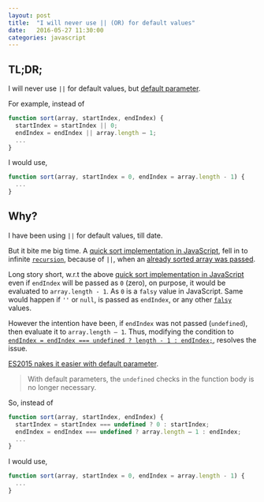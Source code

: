 ```yaml
---
layout: post
title:  "I will never use || (OR) for default values"
date:   2016-05-27 11:30:00
categories: javascript
---
```


## TL;DR;

I will never use `||` for default values, but [default parameter](https://developer.mozilla.org/en-US/docs/Web/JavaScript/Reference/Functions/Default_parameters).

For example, instead of

```js
function sort(array, startIndex, endIndex) {
  startIndex = startIndex || 0;
  endIndex = endIndex || array.length — 1;
  ...
}
```

I would use,

```js
function sort(array, startIndex = 0, endIndex = array.length - 1) {
  ...
}
```

## Why?

I have been using `||` for default values, till date.

But it bite me big time. A [quick sort implementation in JavaScript](https://github.com/sarbbottam/js-ds/commit/11e5e6b8ec2f3220ae81e121e75d3fe405381d3d#diff-c0c1d6f81c13fd41660d58b54f5adbfbL20),
fell in to infinite [`recursion`](https://en.wikipedia.org/wiki/Recursion),
because of `||`, when an [already sorted array was passed](https://github.com/sarbbottam/js-ds/commit/11e5e6b8ec2f3220ae81e121e75d3fe405381d3d#diff-c39e9bafb9e79fcf0b4d8a08966430d1R15).

Long story short, w.r.t the above [quick sort implementation in JavaScript](https://github.com/sarbbottam/js-ds/blob/5721959e402bdffa0b5ffbbe5bea21495a1e84ec/lib/algo/sort/quick/index.js#L20)
even if `endIndex` will be passed as `0` (zero), on purpose, it would be evaluated to `array.length - 1`.
As `0` is a `falsy` value in JavaScript. Same would happen if `''` or `null`, is passed as `endIndex`,
or any other [`falsy`](https://developer.mozilla.org/en-US/docs/Glossary/Falsy) values.

However the intention have been, if `endIndex` was not passed (`undefined`), then evaluate it to `array.length — 1`.
Thus, modifying the condition to
[`endIndex = endIndex === undefined ? length - 1 : endIndex;`](https://github.com/sarbbottam/js-ds/commit/11e5e6b8ec2f3220ae81e121e75d3fe405381d3d#diff-c0c1d6f81c13fd41660d58b54f5adbfbR20), resolves the issue.

[ES2015 nakes it easier with default parameter](https://developer.mozilla.org/en-US/docs/Web/JavaScript/Reference/Functions/Default_parameters).

> With default parameters, the `undefined` checks in the function body is no longer necessary.

So, instead of

```js
function sort(array, startIndex, endIndex) {
  startIndex = startIndex === undefined ? 0 : startIndex;
  endIndex = endIndex === undefined ? array.length — 1 : endIndex;
  ...
}
```

I would use,

```js
function sort(array, startIndex = 0, endIndex = array.length - 1) {
  ...
}
```